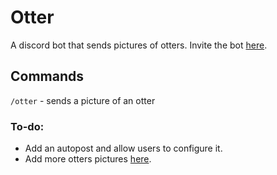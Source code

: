 # Otter
A discord bot that sends pictures of otters. Invite the bot [here](https://discord.com/api/oauth2/authorize?client_id=1007346134529871974&permissions=274878024704&scope=bot%20applications.commands). 

## Commands
`/otter` - sends a picture of an otter

### To-do:
- Add an autopost and allow users to configure it.
- Add more otters pictures [here](https://github.com/ArhanCodes/Otter/blob/main/src/commands/otter.ts).
